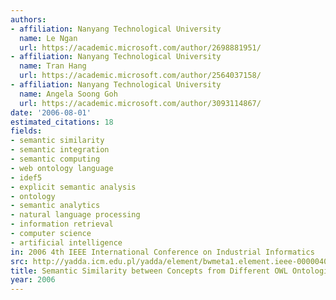 ```yaml
---
authors:
- affiliation: Nanyang Technological University
  name: Le Ngan
  url: https://academic.microsoft.com/author/2698881951/
- affiliation: Nanyang Technological University
  name: Tran Hang
  url: https://academic.microsoft.com/author/2564037158/
- affiliation: Nanyang Technological University
  name: Angela Soong Goh
  url: https://academic.microsoft.com/author/3093114867/
date: '2006-08-01'
estimated_citations: 18
fields:
- semantic similarity
- semantic integration
- semantic computing
- web ontology language
- idef5
- explicit semantic analysis
- ontology
- semantic analytics
- natural language processing
- information retrieval
- computer science
- artificial intelligence
in: 2006 4th IEEE International Conference on Industrial Informatics
src: http://yadda.icm.edu.pl/yadda/element/bwmeta1.element.ieee-000004053459
title: Semantic Similarity between Concepts from Different OWL Ontologies
year: 2006
---
```

